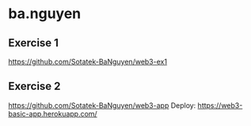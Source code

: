 # ba.nguyen

## Exercise 1
https://github.com/Sotatek-BaNguyen/web3-ex1

## Exercise 2
https://github.com/Sotatek-BaNguyen/web3-app
Deploy: https://web3-basic-app.herokuapp.com/

